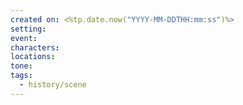 ```yaml
---
created on: <%tp.date.now("YYYY-MM-DDTHH:mm:ss")%>
setting: 
event: 
characters: 
locations: 
tone: 
tags:
  - history/scene
---
```

